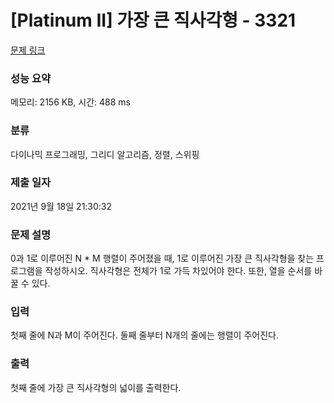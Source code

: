 # [Platinum II] 가장 큰 직사각형 - 3321 

[문제 링크](https://www.acmicpc.net/problem/3321) 

### 성능 요약

메모리: 2156 KB, 시간: 488 ms

### 분류

다이나믹 프로그래밍, 그리디 알고리즘, 정렬, 스위핑

### 제출 일자

2021년 9월 18일 21:30:32

### 문제 설명

<p>0과 1로 이루어진 N * M 행렬이 주어졌을 때, 1로 이루어진 가장 큰 직사각형을 찾는 프로그램을 작성하시오. 직사각형은 전체가 1로 가득 차있어야 한다. 또한, 열을 순서를 바꿀 수 있다.</p>

### 입력 

 <p>첫째 줄에 N과 M이 주어진다. 둘째 줄부터 N개의 줄에는 행렬이 주어진다.</p>

### 출력 

 <p>첫째 줄에 가장 큰 직사각형의 넓이를 출력한다.</p>

